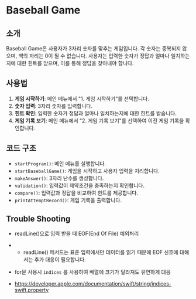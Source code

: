# Baseball Game

## 소개
Baseball Game은 사용자가 3자리 숫자를 맞추는 게임입니다. 각 숫자는 중복되지 않으며, 백의 자리는 0이 될 수 없습니다. 사용자는 입력한 숫자가 정답과 얼마나 일치하는지에 대한 힌트를 받으며, 이를 통해 정답을 찾아내야 합니다.

## 사용법
1. **게임 시작하기**: 메인 메뉴에서 "1. 게임 시작하기"를 선택합니다.
2. **숫자 입력**: 3자리 숫자를 입력합니다.
3. **힌트 확인**: 입력한 숫자가 정답과 얼마나 일치하는지에 대한 힌트를 받습니다.
4. **게임 기록 보기**: 메인 메뉴에서 "2. 게임 기록 보기"를 선택하여 이전 게임 기록을 확인합니다.


## 코드 구조
  - `startProgram()`: 메인 메뉴를 실행합니다.
  - `startBaseballGame()`: 게임을 시작하고 사용자 입력을 처리합니다.
  - `makeAnswer()`: 3자리 난수를 생성합니다.
  - `validation()`: 입력값이 제약조건을 충족하는지 확인합니다.
  - `compare()`: 입력값과 정답을 비교하여 힌트를 제공합니다.
  - `printAttemptRecord()`: 게임 기록을 출력합니다.

## Trouble Shooting
- readLine()으로 입력 받을 때 EOF(End Of File) 예외처리
- - readLine() 메서드는 표준 입력에서만 데이터를 읽기 때문에 EOF 신호에 대해서는 추가 대응이 필요합니다.

- for문 사용시 `indices` 를 사용하여 배열에 크기가 달라져도 유연하게 대응
- https://developer.apple.com/documentation/swift/string/indices-swift.property 

